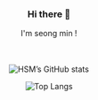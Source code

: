 <div align="center">
<h3>Hi there 👋</h3>

<div align="center">I'm seong min !</div>

<br>
<br>

<!-- 1. GitHub 프로필 통계 카드 -->
![HSM’s GitHub stats](https://github-readme-stats.vercel.app/api?username=hll2071&show_icons=true&theme=tokyonight)

<!-- 2. 유저 전체 언어 통계 카드 -->
![Top Langs](https://github-readme-stats.vercel.app/api/top-langs?username=hll2071&layout=compact&theme=tokyonight)



